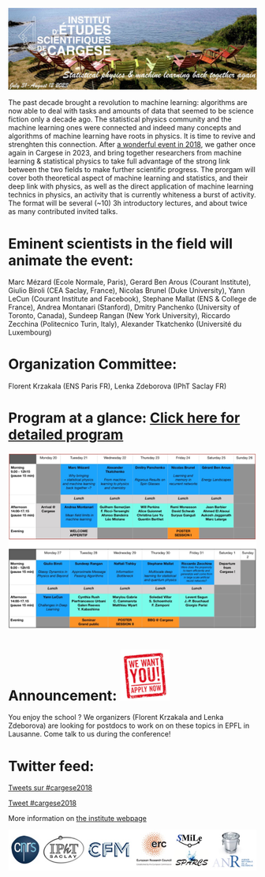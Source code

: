 ![program](cargese2023.jpg)

The past decade brought a revolution to machine learning: algorithms are now able to deal with tasks and amounts of data that seemed to be science fiction only a decade ago. The statistical physics community and the machine learning ones were connected and indeed many concepts and algorithms of machine learning have roots in physics. It is time to revive and strenghten this connection. After [a wonderful event in 2018](https://krzakala.github.io/cargese.io/), we gather once again in Cargese in 2023, and bring together researchers from machine learning & statistical physics to take full advantage of the strong link between the two fields to make further scientific progress.  The prorgam will cover both theoretical aspect of machine learning and statistics, and their deep link with physics, as well as the direct application of machine learning technics in physics, an activity that is currently whiteness a burst of activity. The format will be several (~10) 3h introductory lectures, and about twice as many contributed invited talks.

# Eminent scientists in the field will animate the event:
Marc Mézard (Ecole Normale, Paris), Gerard Ben Arous (Courant Institute), Giulio Biroli (CEA Saclay, France), Nicolas Brunel (Duke University), Yann LeCun (Courant Institute and Facebook), Stephane Mallat (ENS & College de France), Andrea Montanari (Stanford), Dmitry Panchenko (University of Toronto, Canada), Sundeep Rangan (New York University), Riccardo Zecchina (Politecnico Turin, Italy), Alexander Tkatchenko (Université du Luxembourg)
 
# Organization Committee:
Florent Krzakala (ENS Paris FR), Lenka Zdeborova (IPhT Saclay FR)


# Program at a glance: [Click here for detailed program](program.md)
![program](timetable.jpg)

#  Announcement: <img src="wewant.jpg" alt="drawing" width="100"/>
You enjoy the school ? We organizers (Florent Krzakala and Lenka Zdeborova) are looking for postdocs to work on on these topics in EPFL in Lausanne. Come talk to us during the conference!

# Twitter feed:
<a class="twitter-timeline"  href="https://twitter.com/hashtag/cargese2018" data-widget-id="942507543137521664">Tweets sur #cargese2018</a>            <script>!function(d,s,id){var js,fjs=d.getElementsByTagName(s)[0],p=/^http:/.test(d.location)?'http':'https';if(!d.getElementById(id)){js=d.createElement(s);js.id=id;js.src=p+"://platform.twitter.com/widgets.js";fjs.parentNode.insertBefore(js,fjs);}}(document,"script","twitter-wjs");</script>
          
          
<a href="https://twitter.com/intent/tweet?button_hashtag=cargese2018&ref_src=twsrc%5Etfw" class="twitter-hashtag-button" data-show-count="false">Tweet #cargese2018</a><script async src="https://platform.twitter.com/widgets.js" charset="utf-8"></script>

More information on [the institute webpage](http://www.iesc.univ-corse.fr/index.php?id=1&L=1)

![logo](logo.jpg)
